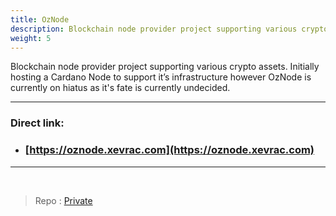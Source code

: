 ```yaml
---
title: OzNode
description: Blockchain node provider project supporting various crypto assets. Initially hosting a Cardano Node to support it’s infrastructure however OzNode is currently on hiatus as it's fate is currently undecided.
weight: 5
---
```


Blockchain node provider project supporting various crypto assets. Initially hosting a Cardano Node to support it’s infrastructure however OzNode is currently on hiatus as it's fate is currently undecided.

---

### Direct link:

- ### [https://oznode.xevrac.com](https://oznode.xevrac.com)

---

<br/>

> Repo : [Private](https://github.com/Xevrac/)